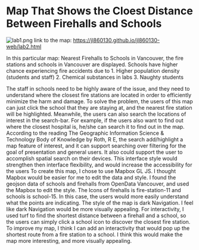 # Map That Shows the Cloest Distance Between Firehalls and Schools
![lab1.png](https://github.com/UBC-GEOB472-Spring2020/jl860130-web/blob/master/lab2.png)
link to the map: https://jl860130.github.io/jl860130-web/lab2.html

  In this particular map: Nearest Firehalls to Schools in Vancouver, the fire stations and schools in Vancouver are displayed. Schools have higher chance experiencing fire accidents due to 
	1.	Higher population density (students and staff)
	2.	Chemical substances in labs 
	3.	Naughty students

  The staff in schools need to be highly aware of the issue, and they need to understand where the closest fire stations are located in order to efficiently minimize the harm and damage. To solve the problem, the users of this map can just click the school that they are staying at, and the nearest fire station will be highlighted. Meanwhile, the users can also search the locations of interest in the search-bar. For example, if the users also want to find out where the closest hospital is, he/she can search it to find out in the map. According to the reading The Geographic Information Science & Technology Body of Knowledge by 	Roth, R E, the search add/highlight a map feature of interest, and it can support searching over filtering for the goal of presentation and general users. It also could support the user to accomplish spatial search on their devices. This interface style would strengthen then interface flexibility, and would increase the accessibility for the users
  To create this map, I chose to use Mapbox GL JS. I thought Mapbox would be easier for me to edit the data and style. I found the geojson data of schools and firehalls from OpenData Vancouver, and used the Mapbox to edit the style. The Icons of firehalls is fire-station-11 and schools is school-15. In this case, the users would more easily understand what the points are indicating. The style of the map is dark Navigation. I feel like dark Navigation would be more visually appealing. For interactivity, I used turf to find the shortest distance between a firehall and a school, so the users can simply click a school icon to discover the closest fire station. 
    To improve my map, I think I can add an interactivity that would pop up the shortest route from a fire station to a school. I think this would make the map more interesting, and more visually appealing. 
	
